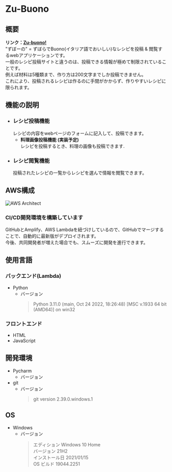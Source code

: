# Zu-Buono
## 概要
**リンク：[Zu-buono!](https://develop.drj8uetlwdud8.amplifyapp.com/ )**  
"ずぼーの" = ずぼらでBuono(イタリア語でおいしい)なレシピを投稿 & 閲覧するwebアプリケーションです。  
一般のレシピ投稿サイトと違うのは、投稿できる情報が極めて制限されていることです。  
例えば材料は5種類まで、作り方は200文字までしか投稿できません。  
これにより、投稿されるレシピは作るのに手間がかからず、作りやすいレシピに限られます。
## 機能の説明
- ### レシピ投稿機能  
    レシピの内容をwebページのフォームに記入して、投稿できます。
    - **料理画像投稿機能 (実装予定)**  
    レシピを投稿するとき、料理の画像も投稿できます.
- ### レシピ閲覧機能  
    投稿されたレシピの一覧からレシピを選んで情報を閲覧できます。
## AWS構成  
![AWS Architect](https://i.imgur.com/WW6IkLv.jpg)  
### CI/CD開発環境を構築しています  
GitHubとAmplify、AWS Lambdaを紐づけしているので、GitHubでマージすることで、自動的に最新版がデプロイされます。  
今後、共同開発者が増えた場合でも、スムーズに開発を進行できます。
## 使用言語  
### バックエンド(Lambda)  
- Python
    - バージョン
        > Python 3.11.0 (main, Oct 24 2022, 18:26:48) [MSC v.1933 64 bit (AMD64)] on win32  
### フロントエンド  
- HTML
- JavaScript
## 開発環境  
- Pycharm  
  - バージョン
- git
    - バージョン
        > git version 2.39.0.windows.1  
## OS
- Windows
    - バージョン  
        > エディション	Windows 10 Home  
        > バージョン	21H2  
        > インストール日	2021/01/15  
        > OS ビルド	19044.2251  